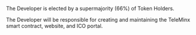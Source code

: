 The Developer is elected by a supermajority (66%) of Token Holders.

The Developer will be responsible for creating and maintaining the TeleMinx smart contract, website, and ICO portal.